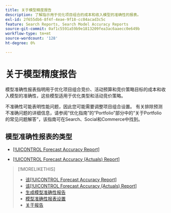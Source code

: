 ```yaml
---
title: 关于模型精度报告
description: 了解指示用于优化项目组合的成本和收入模型的准确性的报表。
exl-id: 2f655db6-8f4f-4eae-9f18-cc04acad3c5c
feature: Search Reports, Search Model Accuracy Reports
source-git-commit: 0af1c5591a59b9e1813209fea3ac6aaecc0e649b
workflow-type: tm+mt
source-wordcount: '128'
ht-degree: 0%

---
```


# 关于模型精度报告

模型准确性报表指明用于优化项目组合竞价、活动预算和竞价策略目标的成本和收入模型的准确性，这些模型适用于优化类型和活动竞价策略。

不准确性可能表明性能问题，因此您可能需要调整项目组合设置。 有关排除预测不准确问题的详细信息，请参阅“优化指南”的“Portfolio”部分中的“关于Portfolio的常见问题解答”，该指南可在Search、Social和Commerce中找到。<!-- verify convention for referencing Optimization Guide here -->

## 模型准确性报表的类型

* [[!UICONTROL Forecast Accuracy Report]](forecast-accuracy-report.md)

* [[!UICONTROL Forecast Accuracy (Actuals) Report]](forecast-accuracy-actuals-report.md)

>[!MORELIKETHIS]
>
>* [该[!UICONTROL Forecast Accuracy Report]](forecast-accuracy-report.md)
>* [该[!UICONTROL Forecast Accuracy (Actuals) Report]](forecast-accuracy-actuals-report.md)
>* [生成模型准确性报告](model-accuracy-report-generate.md)
>* [模型准确性报表设置](/help/search-social-commerce/reports/management/model-accuracy/model-accuracy-report-settings.md)
>* [关于报告](/help/search-social-commerce/reports/report-about.md)
